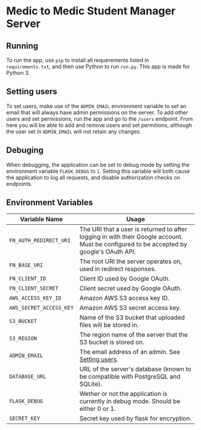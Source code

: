 # Medic to Medic Student Manager Server

## Running

To run the app, use `pip` to install all requerements listed in `requirements.txt`, and then use Python to run `run.py`. This app is made for Python 3.

## Setting users

To set users, make use of the `ADMIN_EMAIL` environment variable to set an email that will always have admin permissions on the server. To add other users and set permissions, run the app and go to the `/users` endpoint. From here you will be able to add and remove users and set permitions, although the user set in `ADMIN_EMAIL` will not retain any changes.

## Debuging

When debugging, the application can be set to debug mode by setting the environment variable `FLASK_DEBUG` to `1`. Setting this variable will both cause the application to log all requests, and disable authorization checks on endpoints.

## Environment Variables

| Variable Name | Usage |
| --- | --- |
| `FN_AUTH_REDIRECT_URI` | The URI that a user is returned to after logging in with their Google account. Must be configured to be accepted by google's OAuth API. |
| `FN_BASE_URI` | The root URI the server operates on, used in redirect responses. |
| `FN_CLIENT_ID` | Client ID used by Google OAuth. |
| `FN_CLIENT_SECRET` | Client secret used by Google OAuth. |
| `AWS_ACCESS_KEY_ID` | Amazon AWS S3 access key ID. |
| `AWS_SECRET_ACCESS_KEY` | Amazon AWS S3 secret access key. |
| `S3_BUCKET` | Name of the S3 bucket that uploaded files will be stored in. |
| `S3_REGION` | The region name of the server that the S3 bucket is stored on. |
| `ADMIN_EMAIL` | The email address of an admin. See [Setting users](#Setting-users). |
| `DATABASE_URL` | URL of the server's database (known to be compatible with PostgreSQL and SQLite). |
| `FLASK_DEBUG` | Wether or not the application is currently in debug mode. Should be either 0 or 1. |
| `SECRET_KEY` | Secret key used by flask for encryption. |

